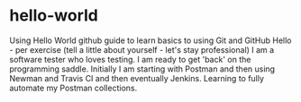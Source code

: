 # hello-world
Using Hello World github guide to learn basics to using Git and GitHub
Hello - per exercise (tell a little about yourself - let's stay professional)
I am a software tester who loves testing.  I am ready to get 'back' on the programming saddle.
Initially I am starting with Postman and then using Newman and Travis CI and then eventually Jenkins.
Learning to fully automate my Postman collections.
